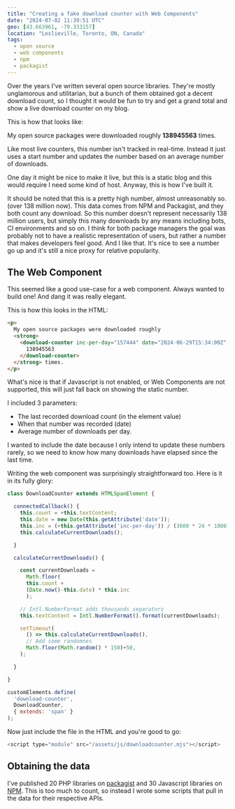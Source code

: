 ```yaml
---
title: "Creating a fake download counter with Web Components"
date: "2024-07-02 11:39:51 UTC"
geo: [43.663961, -79.333157]
location: "Leslieville, Toronto, ON, Canada"
tags:
  - open source
  - web components
  - npm
  - packagist
---
```


Over the years I've written several open source libraries. They're mostly
unglamorous and utilitarian, but a bunch of them obtained got a decent
download count, so I thought it would be fun to try and get a grand total
and show a live download counter on my blog.

This is how that looks like:

My open source packages were downloaded roughly
<strong><download-counter inc-per-day="157444" date="2024-06-29T15:34:00Z">138945563</download-counter></strong> times.

Like most live counters, this number isn't tracked in real-time. Instead it
just uses a start number and updates the number based on an average number
of downloads.

One day it might be nice to make it live, but this is a static blog and this
would require I need some kind of host. Anyway, this is how I've built it.

It should be noted that this is a pretty high number, almost unreasonably so.
(over 138 million now). This data comes from NPM and Packagist, and they both
count any download. So this number doesn't represent necessarily 138 million
users, but simply this many downloads by any means including bots, CI
environments and so on. I think for both package managers the goal was
probably not to have a realistic representation of users, but rather a number
that makes developers feel good. And I like that. It's nice to see a number
go up and it's still a nice proxy for relative popularity.

The Web Component
-----------------

This seemed like a good use-case for a web component. Always wanted to build
one! And dang it was really elegant.

This is how this looks in the HTML:

```html
<p>
  My open source packages were downloaded roughly
  <strong>
    <download-counter inc-per-day="157444" date="2024-06-29T15:34:00Z" >
      138945563
    </download-counter>
  </strong> times.
</p>
```

What's nice is that if Javascript is not enabled, or Web Components are
not supported, this will just fall back on showing the static number.

I included 3 parameters:

* The last recorded download count (in the element value)
* When that number was recorded (date)
* Average number of downloads per day.

I wanted to include the date because I only intend to update these numbers
rarely, so we need to know how many downloads have elapsed since the last
time.

Writing the web component was surprisingly straightforward too. Here is it
in its fully glory:

```javascript
class DownloadCounter extends HTMLSpanElement {

  connectedCallback() {
    this.count = +this.textContent;
    this.date = new Date(this.getAttribute('date'));
    this.inc = (+this.getAttribute('inc-per-day')) / (3600 * 24 * 1000) 
    this.calculateCurrentDownloads();

  }

  calculateCurrentDownloads() {

    const currentDownloads =
      Math.floor(
      this.count +
      (Date.now()-this.date) * this.inc
      );

    // Intl.NumberFormat adds thousands separators
    this.textContent = Intl.NumberFormat().format(currentDownloads);

    setTimeout(
      () => this.calculateCurrentDownloads(),
      // Add some randomnes
      Math.floor(Math.random() * 150)+50,
    );

  }

}

customElements.define(
  'download-counter',
  DownloadCounter, 
  { extends: 'span' }
);
```

Now just include the file in the HTML and you're good to go:

```javascript
<script type="module" src="/assets/js/downloadcounter.mjs"></script>
```

Obtaining the data
------------------

I've published 20 PHP libraries on [packagist](https://packagist.org/) and 30
Javascript libraries on [NPM](https://www.npmjs.com/). This is too much to
count, so instead I wrote some scripts that pull in the data for their
respective APIs.



